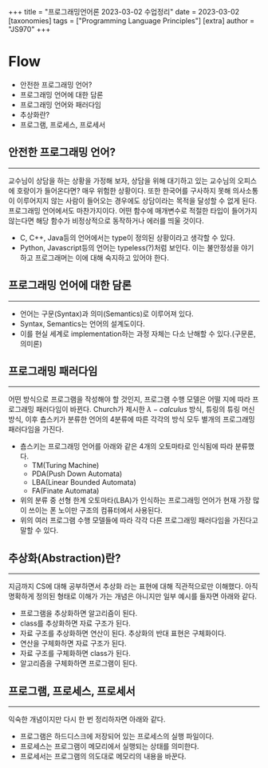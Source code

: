 +++
title = "프로그래밍언어론 2023-03-02 수업정리"
date = 2023-03-02
[taxonomies]
tags = ["Programming Language Principles"]
[extra]
author = "JS970"
+++
# Flow
- 안전한 프로그래밍 언어?
- 프로그래밍 언어에 대한 담론
- 프로그래밍 언어와 패러다임
- 추상화란?
- 프로그램, 프로세스, 프로세서


## 안전한 프로그래밍 언어?
---
교수님이 상담을 하는 상황을 가정해 보자, 상담을 위해 대기하고 있는 교수님의 오피스에 호랑이가 들어온다면? 매우 위험한 상황이다. 또한 한국어를 구사하지 못해 의사소통이 이루어지지 않는 사람이 들어오는 경우에도 상담이라는 목적을 달성할 수 없게 된다. 프로그래밍 언어에서도 마찬가지이다. 어떤 함수에 매개변수로 적절한 타입이 들어가지 않는다면 해당 함수가 비정상적으로 동작하거나 에러를 띄울 것이다.

- C, C++, Java등의 언어에서는 type이 정의된 상황이라고 생각할 수 있다.
- Python, Javascript등의 언어는 typeless(?)처럼 보인다. 이는 불안정성을 야기하고 프로그래머는 이에 대해 숙지하고 있어야 한다.


## 프로그래밍 언어에 대한 담론
---
- 언어는 구문(Syntax)과 의미(Semantics)로 이루어져 있다.
- Syntax, Semantics는 언어의 설계도이다.
- 이를 현실 세계로 implementation하는 과정 자체는 다소 난해할 수 있다.(구문론, 의미론)


## 프로그래밍 패러다임
---
어떤 방식으로 프로그램을 작성해야 할 것인지, 프로그램 수행 모델은 어떨 지에 따라 프로그래밍 패러다임이 바뀐다. Church가 제시한 $\lambda - calculus$ 방식, 튜링의 튜링 머신 방식, 이후 춈스키가 분류한 언어의 4분류에 따른 각각의 방식 모두 별개의 프로그래밍 패러다임을 가진다.
- 춈스키는 프로그래밍 언어를 아래와 같은 4개의 오토마타로 인식됨에 따라 분류했다.
	- TM(Turing Machine)
	- PDA(Push Down Automata)
	- LBA(Linear Bounded Automata)
	- FA(Finate Automata)
- 위의 분류 중 선형 한계 오토마타(LBA)가 인식하는 프로그래밍 언어가 현재 가장 많이 쓰이는 폰 노이만 구조의 컴퓨터에서 사용된다.
- 위의 여러 프로그램 수행 모델들에 따라 각각 다른 프로그래밍 패러다임을 가진다고 말할 수 있다.


## 추상화(Abstraction)란?
---
지금까지 CS에 대해 공부하면서 추상화 라는 표현에 대해 직관적으로만 이해했다. 아직 명확하게 정의된 형태로 이해가 가는 개념은 아니지만 일부 예시를 들자면 아래와 같다.
- 프로그램을 추상화하면 알고리즘이 된다. 
- class를 추상화하면 자료 구조가 된다.
- 자료 구조를 추상화하면 연산이 된다.
추상화의 반대 표현은 구체화이다.
- 연산을 구체화하면 자료 구조가 된다.
- 자료 구조를 구체화하면 class가 된다.
- 알고리즘을 구체화하면 프로그램이 된다.


## 프로그램, 프로세스, 프로세서
---
익숙한 개념이지만 다시 한 번 정리하자면 아래와 같다.
- 프로그램은 하드디스크에 저장되어 있는 프로세스의 실행 파일이다.
- 프로세스는 프로그램이 메모리에서 실행되는 상태를 의미한다.
- 프로세서는 프로그램의 의도대로 메모리의 내용을 바꾼다.


